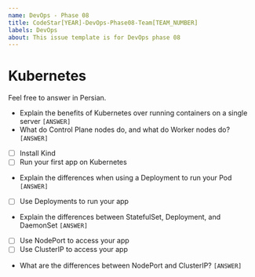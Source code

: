 ```yaml
---
name: DevOps - Phase 08
title: CodeStar[YEAR]-DevOps-Phase08-Team[TEAM_NUMBER]
labels: DevOps
about: This issue template is for DevOps phase 08
---
```


# Kubernetes

Feel free to answer in Persian.
- Explain the benefits of Kubernetes over running containers on a single server
  `[ANSWER]`
- What do Control Plane nodes do, and what do Worker nodes do?
  `[ANSWER]`
- [ ] Install Kind
- [ ] Run your first app on Kubernetes
- Explain the differences when using a Deployment to run your Pod
  `[ANSWER]`
- [ ] Use Deployments to run your app
- Explain the differences between StatefulSet, Deployment, and DaemonSet
  `[ANSWER]`
- [ ] Use NodePort to access your app
- [ ] Use ClusterIP to access your app
- What are the differences between NodePort and ClusterIP?
  `[ANSWER]`